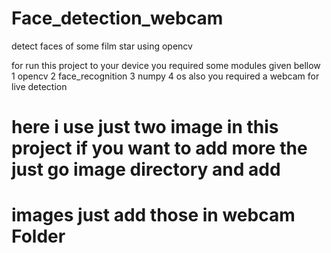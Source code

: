 # Face_detection_webcam


detect faces of some film star  using opencv

for run this project to your device you  required some modules given bellow
   1 opencv 
   2 face_recognition
   3 numpy
   4 os
also you required a webcam  for live detection  

# here i use just two image in this project if you want to add more the just go image directory and add
# images just add those in webcam Folder
